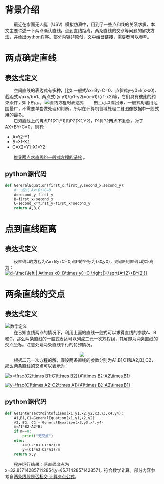# 背景介绍
&emsp;&emsp;最近在水面无人艇（USV）模拟仿真中，用到了一些点和线的关系求解，本文主要讲述一下两点确认直线，点到直线距离，两条直线的交点等问题的解决方法，并给出python程序。部分内容非原创，文中给出链接，需要者可以参考。
# 两点确定直线
## 表达式定义
&emsp;&emsp;空间直线的表达式有多种，比如一般式Ax+By+C=0、点斜式y-y0=k(x-x0)、截距式x/a+y/b=1、两点式:(y-y1)/(y1-y2)=(x-x1)/(x1-x2)等，它们具有彼此的约束条件，如下所示。
![直线方程的表达式](http://p05tunu6e.bkt.clouddn.com/17-12-18/49176038.jpg)
&emsp;&emsp;由上可以看出来，一般式的适用范围最广，不需要单独做处理和判断，所以在计算机领域处理二维图像数据中一般式用的最多。  
&emsp;&emsp;已知直线上的两点P1(X1,Y1)和P2(X2,Y2)，P1和P2两点不重合，对于AX+BY+C=0，则有:
- A=Y2-Y1
- B=X1-X2
- C=X2\*Y1-X1\*Y2  

&emsp;&emsp;[推导两点求直线的一般式方程的链接](https://baike.baidu.com/item/%E7%9B%B4%E7%BA%BF%E7%9A%84%E4%B8%80%E8%88%AC%E5%BC%8F%E6%96%B9%E7%A8%8B/11052424?fr=aladdin)  。
## python源代码
```python
def GeneralEquation(first_x,first_y,second_x,second_y):
    # 一般式 Ax+By+C=0
    A=second_y-first_y
    B=first_x-second_x
    C=second_x*first_y-first_x*second_y
    return A,B,C
```
# 点到直线距离
## 表达式定义
&emsp;&emsp;设直线L的方程为Ax+By+C=0,点P的坐标为(x0,y0)，则点P到直线L的距离为：  
<a href="http://www.codecogs.com/eqnedit.php?latex=d=\frac{\left&space;|&space;A\times&space;x0&plus;B\times&space;y0&plus;C&space;\right&space;|}{\sqrt{A^{2}&plus;B^{2}}}" target="_blank"><img src="http://latex.codecogs.com/gif.latex?d=\frac{\left&space;|&space;A\times&space;x0&plus;B\times&space;y0&plus;C&space;\right&space;|}{\sqrt{A^{2}&plus;B^{2}}}" title="d=\frac{\left | A\times x0+B\times y0+C \right |}{\sqrt{A^{2}+B^{2}}}" /></a>
# 两条直线的交点
## 表达式定义
![数学定义](http://p05tunu6e.bkt.clouddn.com/17-12-18/99590271.jpg)  
&emsp;&emsp;在已知直线两点的情况下，利用上面的直线一般式可以求得直线的参数A、B和C，那么两条直线的一般式表达可以列成二元一次方程组，其解即为两条直线的交点坐标。注意处理两条直线平行的特殊情况。
<div align=center><img src="http://p05tunu6e.bkt.clouddn.com/17-12-18/34269873.jpg"/></div>
&emsp;&emsp;根据二元一次方程的解，假设两条直线的参数分别为A1,B1,C1和A2,B2,C2，那么两条直线的交点可以表示为：

<a align="center" href="http://www.codecogs.com/eqnedit.php?latex=x=\frac{C2\times&space;B1-C1\times&space;B2}{A1\times&space;B2-A2\times&space;B1}" target="_blank"><img src="http://latex.codecogs.com/gif.latex?x=\frac{C2\times&space;B1-C1\times&space;B2}{A1\times&space;B2-A2\times&space;B1}" title="x=\frac{C2\times B1-C1\times B2}{A1\times B2-A2\times B1}" /></a>  

<a align="center" href="http://www.codecogs.com/eqnedit.php?latex=y=\frac{C1\times&space;A2-C2\times&space;A1}{A1\times&space;B2-A2\times&space;B1}" target="_blank"><img src="http://latex.codecogs.com/gif.latex?y=\frac{C1\times&space;A2-C2\times&space;A1}{A1\times&space;B2-A2\times&space;B1}" title="y=\frac{C1\times A2-C2\times A1}{A1\times B2-A2\times B1}" /></a>

## python源代码
```python
def GetIntersectPointofLines(x1,y1,x2,y2,x3,y3,x4,y4):
    A1,B1,C1=GeneralEquation(x1,y1,x2,y2)
    A2, B2, C2 = GeneralEquation(x3,y3,x4,y4)
    m=A1*B2-A2*B1
    if m==0:
        print("无交点")
    else:
        x=(C2*B1-C1*B2)/m
        y=(C1*A2-C2*A1)/m
    return x,y
```
&emsp;&emsp;程序运行结果：两直线交点为x=32.857142857142854,y=65.71428571428571，符合数学计算。部分内容参考自[两条线段是否相交,计算交点公式](http://263229365.iteye.com/blog/1155745)。
